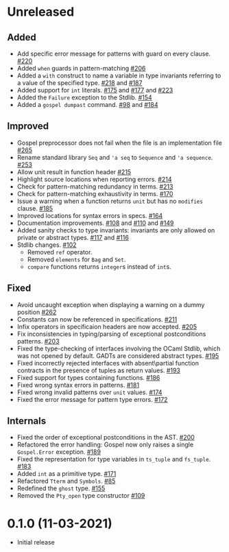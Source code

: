 # Unreleased

## Added

- Add specific error message for patterns with guard on every clause.
  [\#220](https://github.com/ocaml-gospel/gospel/pull/220)
- Added `when` guards in pattern-matching
  [\#206](https://github.com/ocaml-gospel/gospel/pull/206)
- Added a `with` construct to name a variable in type invariants referring to a
  value of the specified type.
  [\#218](https://github.com/ocaml-gospel/gospel/pull/218) and
  [\#187](https://github.com/ocaml-gospel/gospel/pull/187)
- Added support for `int` literals.
  [\#175](https://github.com/ocaml-gospel/gospel/pull/175) and
  [\#177](https://github.com/ocaml-gospel/gospel/pull/177) and
  [\#223](https://github.com/ocaml-gospel/gospel/pull/223)
- Added the `Failure` exception to the Stdlib.
  [\#154](https://github.com/ocaml-gospel/gospel/pull/154)
- Added a `gospel dumpast` command.
  [\#98](https://github.com/ocaml-gospel/gospel/pull/98) and
  [\#184](https://github.com/ocaml-gospel/gospel/pull/184)

## Improved

- Gospel preprocessor does not fail when the file is an implementation file
  [\#265](https://github.com/ocaml-gospel/gospel/pull/265)
- Rename standard library `Seq` and `'a seq` to `Sequence` and `'a sequence`.
  [\#253](https://github.com/ocaml-gospel/gospel/pull/253)
- Allow unit result in function header
  [\#215](https://github.com/ocaml-gospel/gospel/pull/215)
- Highlight source locations when reporting errors.
  [\#214](https://github.com/ocaml-gospel/gospel/pull/214)
- Check for pattern-matching redundancy in terms.
  [\#213](https://github.com/ocaml-gospel/gospel/pull/213)
- Check for pattern-matching exhaustivity in terms.
  [\#170](https://github.com/ocaml-gospel/gospel/pull/170)
- Issue a warning when a function returns `unit` but has no `modifies` clause.
  [\#185](https://github.com/ocaml-gospel/gospel/pull/185)
- Improved locations for syntax errors in specs.
  [\#164](https://github.com/ocaml-gospel/gospel/pull/164)
- Documentation improvements.
  [\#108](https://github.com/ocaml-gospel/gospel/pull/108) and
  [\#110](https://github.com/ocaml-gospel/gospel/pull/110) and
  [\#149](https://github.com/ocaml-gospel/gospel/pull/149)
- Added sanity checks to type invariants: invariants are only allowed on private
  or abstract types. [\#117](https://github.com/ocaml-gospel/gospel/pull/117)
  and [\#116](https://github.com/ocaml-gospel/gospel/pull/116)
- Stdlib changes. [\#102](https://github.com/ocaml-gospel/gospel/pull/102)
  - Removed `ref` operator.
  - Removed `elements` for `Bag` and `Set`.
  - `compare` functions returns `integer`s instead of `int`s.

## Fixed

- Avoid uncaught exception when displaying a warning on a dummy
  position
  [\#262](https://github.com/ocaml-gospel/gospel/pull/262)
- Constants can now be referenced in specifications.
  [\#211](https://github.com/ocaml-gospel/gospel/pull/211)
- Infix operators in specificaion headers are now accepted.
  [\#205](https://github.com/ocaml-gospel/gospel/pull/205)
- Fix inconsistencies in typing/parsing of exceptional postconditions patterns.
  [\#203](https://github.com/ocaml-gospel/gospel/pull/203)
- Fixed the type-checking of interfaces involving the OCaml Stdlib, which was
  not opened by default. GADTs are considered abstract types.
  [\#195](https://github.com/ocaml-gospel/gospel/pull/195)
- Fixed incorrectly rejected interfaces with absent\partial function contracts
  in the presence of tuples as return values.
  [\#193](https://github.com/ocaml-gospel/gospel/pull/193)
- Fixed support for types containing functions.
  [\#186](https://github.com/ocaml-gospel/gospel/pull/186)
- Fixed wrong syntax errors in patterns.
  [\#181](https://github.com/ocaml-gospel/gospel/pull/181)
- Fixed wrong invalid patterns over `unit` values.
  [\#174](https://github.com/ocaml-gospel/gospel/pull/174)
- Fixed the error message for pattern type errors.
  [\#172](https://github.com/ocaml-gospel/gospel/pull/172)

## Internals

- Fixed the order of exceptional postconditions in the AST.
  [\#200](https://github.com/ocaml-gospel/gospel/pull/200)
- Refactored the error handling: Gospel now only raises a single `Gospel.Error`
  exception.
  [\#189](https://github.com/ocaml-gospel/gospel/pull/189)
- Fixed the representation for type variables in `ts_tuple` and `fs_tuple`.
  [\#183](https://github.com/ocaml-gospel/gospel/pull/183)
- Added `int` as a primitive type.
  [\#171](https://github.com/ocaml-gospel/gospel/pull/171)
- Refactored `Tterm` and `Symbols`.
  [\#85](https://github.com/ocaml-gospel/gospel/pull/85)
- Redefined the `ghost` type.
  [\#155](https://github.com/ocaml-gospel/gospel/pull/155)
- Removed the `Pty_open` type constructor
  [\#109](https://github.com/ocaml-gospel/gospel/pull/109)


# 0.1.0 (11-03-2021)

- Initial release
